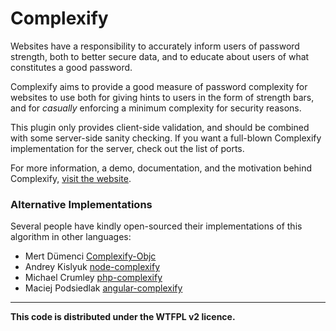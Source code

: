 Complexify
====================

Websites have a responsibility to accurately inform users of password strength, both to better secure data, and to educate about users of what constitutes a good password.

Complexify aims to provide a good measure of password complexity for websites to use both for giving hints to users in the form of strength bars, and for *casually* enforcing a minimum complexity for security reasons.

This plugin only provides client-side validation, and should be combined with some server-side sanity checking. If you want a full-blown Complexify implementation for the server, check out the list of ports.

For more information, a demo, documentation, and the motivation behind Complexify, [visit the website](http://danpalmer.me/jquery-complexify).


### Alternative Implementations

Several people have kindly open-sourced their implementations of this algorithm in other languages:

 - Mert Dümenci [Complexify-Objc](https://github.com/mertdumenci/Complexify-ObjC)
 - Andrey Kislyuk [node-complexify](https://github.com/kislyuk/node-complexify)
 - Michael Crumley [php-complexify](https://github.com/mcrumley/php-complexify/)
 - Maciej Podsiedlak [angular-complexify](https://github.com/Kraku/angular-complexify/)

- - -

**This code is distributed under the WTFPL v2 licence.**
